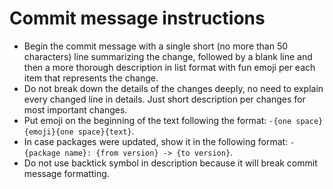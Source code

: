  # Commit message instructions

 - Begin the commit message with a single short (no more than 50 characters) line summarizing the change, followed by a blank line and then a more thorough description in list format with fun emoji per each item that represents the change.
 - Do not break down the details of the changes deeply, no need to explain every changed line in details. Just short description per changes for most important changes.
 - Put emoji on the beginning of the text following the format: `-{one space}{emoji}{one space}{text}`.
 - In case packages were updated, show it in the following format: `- {package name}: {from version} -> {to version}`.
 - Do not use backtick symbol in description because it will break commit message formatting.
